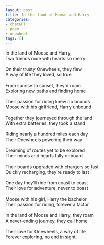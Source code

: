```yaml
---
layout: post
title: In the land of Moose and Harry
categories:
- chatGPT
- poem
- onewheel
tags: []
---
```


In the land of Moose and Harry,
<br>Two friends rode with hearts so merry
<br><br>
On their trusty Onewheels, they flew
<br>A way of life they loved, so true
<br><br>
From sunrise to sunset, they'd roam
<br>Exploring new paths and finding home
<br><br>
Their passion for riding knew no bounds
<br>Moose with his girlfriend, Harry unbound
<br><br>
Together they journeyed through the land
<br>With extra batteries, they took a stand
<br><br>
Riding nearly a hundred miles each day
<br>Their Onewheels powering their way
<br><br>
Dreaming of routes yet to be explored
<br>Their minds and hearts fully onboard
<br><br>
Their boards upgraded with chargers so fast
<br>Quickly recharging, they're ready to last
<br><br>
One day they'll ride from coast to coast
<br>Their love for adventure, never to boast
<br><br>
Moose with his girl, Harry the bachelor
<br>Their passion for riding, forever a factor
<br><br>
In the land of Moose and Harry, they roam
<br>A never-ending journey, they call home
<br><br>
Their love for Onewheels, a way of life
<br>Forever exploring, no end in sight.
